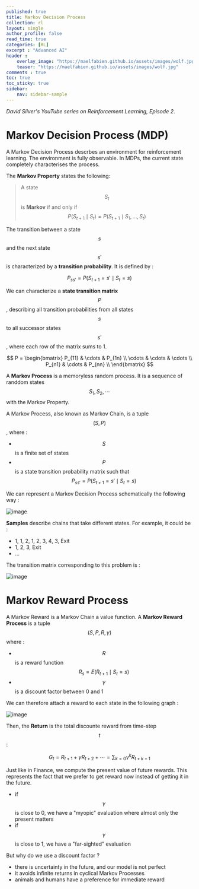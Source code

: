 ```yaml
---
published: true
title: Markov Decision Process
collection: rl
layout: single
author_profile: false
read_time: true
categories: [RL]
excerpt : "Advanced AI"
header :
    overlay_image: "https://maelfabien.github.io/assets/images/wolf.jpg"
    teaser: "https://maelfabien.github.io/assets/images/wolf.jpg"
comments : true
toc: true
toc_sticky: true
sidebar:
    nav: sidebar-sample
---
```


*David Silver's YouTube series on Reinforcement Learning, Episode 2*. 

<script type="text/javascript" async
src="https://cdn.mathjax.org/mathjax/latest/MathJax.js?config=TeX-MML-AM_CHTML">
</script>

# Markov Decision Process (MDP)

A Markov Decision Process descrbes an environment for reinforcement learning. The environment is fully observable. In MDPs, the current state completely characterises the process.

The **Markov Property** states the following:

> A state $$ S_t $$ is **Markov** if and only if $$ P(S_{t+1} \mid S_t) = P(S_{t+1} \mid S_1, ..., S_t) $$

The transition between a state $$ s $$ and the next state $$ s' $$ is characterized by a **transition probability**. It is defined by :

$$ P_{ss'} = P(S_{t+1} = s' \mid S_t = s) $$

We can characterize a **state transition matrix** $$ P $$, describing all transition probabilities from all states $$ s $$ to all successor states $$ s' $$, where each row of the matrix sums to 1.

$$
P = 
\begin{bmatrix} 
P_{11} &  \cdots & P_{1n} \\
\cdots &  \cdots & \cdots \\
P_{n1} &  \cdots & P_{nn} \\
\end{bmatrix}
$$

A **Markov Process** is a memoryless random process. It is a sequence of randdom states $$ S_1, S_2, \cdots $$ with the Markov Property.

A Markov Process, also known as Markov Chain, is a tuple $$ (S,P) $$, where :
- $$ S $$ is a finite set of states
- $$ P $$ is a state transition probability matrix such that $$ P_{ss'} = P(S_{t+1} = s' \mid S_t = s) $$

We can represent a Markov Decision Process schematically the following way :

![image](https://maelfabien.github.io/assets/images/hmm_4.jpg)

**Samples** describe chains that take different states. For example, it could be :
- 1, 1, 2, 1, 2, 3, 4, 3, Exit
- 1, 2, 3, Exit
- ...

The transition matrix corresponding to this problem is :

![image](https://maelfabien.github.io/assets/images/hmm_5.jpg)

# Markov Reward Process

A Markov Reward is a Markov Chain a value function. A **Markov Reward Process** is a tuple $$ (S, P, R, \gamma) $$ where :
- $$ R $$ is a reward function $$ R_s = E(R_{t+1} \mid S_t = s) $$
- $$ \gamma $$ is a discount factor between 0 and 1

We can therefore attach a reward to each state in the following graph :

![image](https://maelfabien.github.io/assets/images/rl_7.png)

Then, the **Return** is the total discounte reward from time-step $$ t $$ :

$$ G_t = R_{t+1} + \gamma R_{t+2} + \cdots = \sum_{k=0} \gamma^k R_{t+k+1} $$

Just like in Finance, we compute the present value of future rewards. This represents the fact that we prefer to get reward now instead of getting it in the future.
- if $$ \gamma $$ is close to 0, we have a "myopic" evaluation where almost only the present matters
- if $$ \gamma $$ is close to 1, we have a "far-sighted" evaluation

But why do we use a discount factor ?
- there is uncertainty in the future, and our model is not perfect
- it avoids infinite returns in cyclical Markov Processes
- animals and humans have a preference for immediate reward


